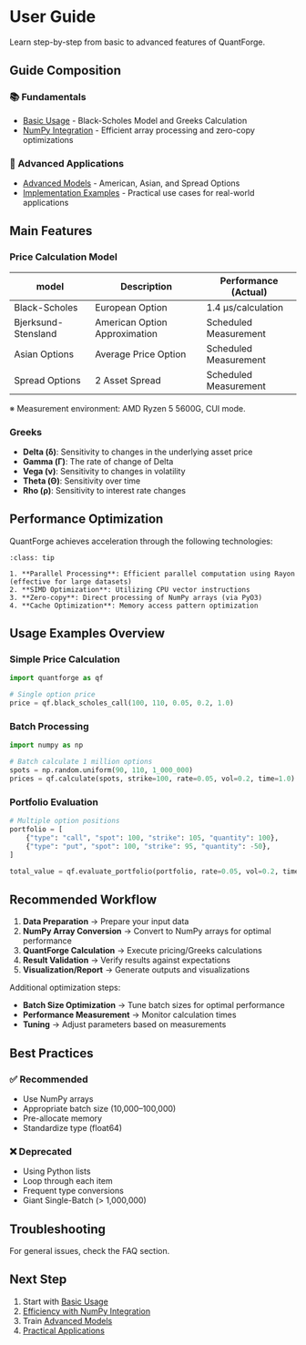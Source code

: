 # User Guide

Learn step-by-step from basic to advanced features of QuantForge.

## Guide Composition

### 📚 Fundamentals

- [Basic Usage](basic_usage.md) - Black-Scholes Model and Greeks Calculation
- [NumPy Integration](numpy_integration.md) - Efficient array processing and zero-copy optimizations

### 🎯 Advanced Applications

- [Advanced Models](advanced_models.md) - American, Asian, and Spread Options
- [Implementation Examples](examples.md) - Practical use cases for real-world applications

## Main Features

### Price Calculation Model

| model | Description | Performance (Actual) |
|--------|------|---------------|
| Black-Scholes | European Option | 1.4 μs/calculation |
| Bjerksund-Stensland | American Option Approximation | Scheduled Measurement |
| Asian Options | Average Price Option | Scheduled Measurement |
| Spread Options | 2 Asset Spread | Scheduled Measurement |

※ Measurement environment: AMD Ryzen 5 5600G, CUI mode.

### Greeks

- **Delta (δ)**: Sensitivity to changes in the underlying asset price
- **Gamma (Γ)**: The rate of change of Delta
- **Vega (ν)**: Sensitivity to changes in volatility
- **Theta (Θ)**: Sensitivity over time
- **Rho (ρ)**: Sensitivity to interest rate changes

## Performance Optimization

QuantForge achieves acceleration through the following technologies:

```{admonition} Optimization Technologies
:class: tip

1. **Parallel Processing**: Efficient parallel computation using Rayon (effective for large datasets)
2. **SIMD Optimization**: Utilizing CPU vector instructions
3. **Zero-copy**: Direct processing of NumPy arrays (via PyO3)
4. **Cache Optimization**: Memory access pattern optimization
```

## Usage Examples Overview

### Simple Price Calculation

```python
import quantforge as qf

# Single option price
price = qf.black_scholes_call(100, 110, 0.05, 0.2, 1.0)
```

### Batch Processing

```python
import numpy as np

# Batch calculate 1 million options
spots = np.random.uniform(90, 110, 1_000_000)
prices = qf.calculate(spots, strike=100, rate=0.05, vol=0.2, time=1.0)
```

### Portfolio Evaluation

```python
# Multiple option positions
portfolio = [
    {"type": "call", "spot": 100, "strike": 105, "quantity": 100},
    {"type": "put", "spot": 100, "strike": 95, "quantity": -50},
]

total_value = qf.evaluate_portfolio(portfolio, rate=0.05, vol=0.2, time=0.25)
```

## Recommended Workflow

1. **Data Preparation** → Prepare your input data
2. **NumPy Array Conversion** → Convert to NumPy arrays for optimal performance
3. **QuantForge Calculation** → Execute pricing/Greeks calculations
4. **Result Validation** → Verify results against expectations
5. **Visualization/Report** → Generate outputs and visualizations

Additional optimization steps:
- **Batch Size Optimization** → Tune batch sizes for optimal performance
- **Performance Measurement** → Monitor calculation times
- **Tuning** → Adjust parameters based on measurements

## Best Practices

### ✅ Recommended

- Use NumPy arrays
- Appropriate batch size (10,000–100,000)
- Pre-allocate memory
- Standardize type (float64)

### ❌ Deprecated

- Using Python lists
- Loop through each item
- Frequent type conversions
- Giant Single-Batch (> 1,000,000)

## Troubleshooting

For general issues, check the FAQ section.

## Next Step

1. Start with [Basic Usage](basic_usage.md)
2. [Efficiency with NumPy Integration](numpy_integration.md)
3. Train [Advanced Models](advanced_models.md)
4. [Practical Applications](examples.md)
